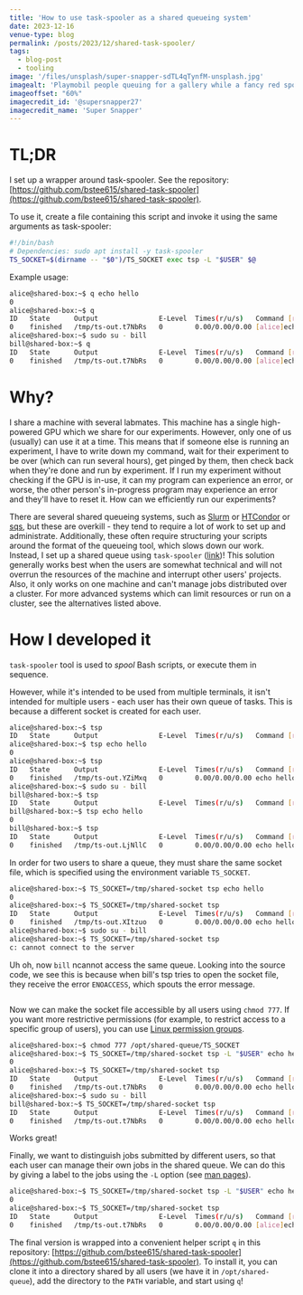 ```yaml
---
title: 'How to use task-spooler as a shared queueing system'
date: 2023-12-16
venue-type: blog
permalink: /posts/2023/12/shared-task-spooler/
tags:
  - blog-post
  - tooling
image: '/files/unsplash/super-snapper-sdTL4qTynfM-unsplash.jpg'
imagealt: 'Playmobil people queuing for a gallery while a fancy red sports car whizzes past'
imageoffset: "60%"
imagecredit_id: '@supersnapper27'
imagecredit_name: 'Super Snapper'
---
```


# TL;DR
I set up a wrapper around task-spooler.
See the repository: [https://github.com/bstee615/shared-task-spooler](https://github.com/bstee615/shared-task-spooler).

To use it, create a file containing this script and invoke it using the same arguments as task-spooler:

```bash
#!/bin/bash
# Dependencies: sudo apt install -y task-spooler
TS_SOCKET=$(dirname -- "$0")/TS_SOCKET exec tsp -L "$USER" $@
```

Example usage:

```bash
alice@shared-box:~$ q echo hello
0
alice@shared-box:~$ q
ID   State      Output               E-Level  Times(r/u/s)   Command [run=0/1]
0    finished   /tmp/ts-out.t7NbRs   0        0.00/0.00/0.00 [alice]echo hello
alice@shared-box:~$ sudo su - bill
bill@shared-box:~$ q
ID   State      Output               E-Level  Times(r/u/s)   Command [run=0/1]
0    finished   /tmp/ts-out.t7NbRs   0        0.00/0.00/0.00 [alice]echo hello
```

# Why?

I share a machine with several labmates. This machine has a single high-powered GPU which we share for our experiments. However, only one of us (usually) can use it at a time. This means that if someone else is running an experiment, I have to write down my command, wait for their experiment to be over (which can run several hours), get pinged by them, then check back when they're done and run by experiment. If I run my experiment without checking if the GPU is in-use, it can my program can experience an error, or worse, the other person's in-progress program may experience an error and they'll have to reset it. How can we efficiently run our experiments?

There are several shared queueing systems, such as [Slurm](https://slurm.schedmd.com/documentation.html) or [HTCondor](https://htcondor.org/) or [sqs](https://sqs.sourceforge.net/), but these are overkill - they tend to require a lot of work to set up and administrate. Additionally, these often require structuring your scripts around the format of the queueing tool, which slows down our work.
Instead, I set up a shared queue using `task-spooler` ([link](https://vicerveza.homeunix.net/~viric/soft/ts/))!
This solution generally works best when the users are somewhat technical and will not overrun the resources of the machine and interrupt other users' projects. Also, it only works on one machine and can't manage jobs distributed over a cluster. For more advanced systems which can limit resources or run on a cluster, see the alternatives listed above.

# How I developed it

`task-spooler` tool is used to _spool_ Bash scripts, or execute them in sequence.

However, while it's intended to be used from multiple terminals, it isn't intended for multiple users - each user has their own queue of tasks. This is because a different socket is created for each user.

```bash
alice@shared-box:~$ tsp
ID   State      Output               E-Level  Times(r/u/s)   Command [run=0/1]
alice@shared-box:~$ tsp echo hello
0
alice@shared-box:~$ tsp
ID   State      Output               E-Level  Times(r/u/s)   Command [run=0/1]
0    finished   /tmp/ts-out.YZiMxq   0        0.00/0.00/0.00 echo hello
alice@shared-box:~$ sudo su - bill
bill@shared-box:~$ tsp
ID   State      Output               E-Level  Times(r/u/s)   Command [run=0/1]
bill@shared-box:~$ tsp echo hello
0
bill@shared-box:~$ tsp
ID   State      Output               E-Level  Times(r/u/s)   Command [run=0/1]
0    finished   /tmp/ts-out.LjNllC   0        0.00/0.00/0.00 echo hello
```

In order for two users to share a queue, they must share the same socket file, which is specified using the environment variable `TS_SOCKET`.

```bash
alice@shared-box:~$ TS_SOCKET=/tmp/shared-socket tsp echo hello
0
alice@shared-box:~$ TS_SOCKET=/tmp/shared-socket tsp
ID   State      Output               E-Level  Times(r/u/s)   Command [run=0/1]
0    finished   /tmp/ts-out.XItzuo   0        0.00/0.00/0.00 echo hello
alice@shared-box:~$ sudo su - bill
alice@shared-box:~$ TS_SOCKET=/tmp/shared-socket tsp
c: cannot connect to the server
```

Uh oh, now `bill` ncannot access the same queue.
Looking into the source code, we see this is because when bill's tsp tries to open the socket file, they receive the error `ENOACCESS`, which spouts the error message.

```c
```

Now we can make the socket file accessible by all users using `chmod 777`. If you want more restrictive permissions (for example, to restrict access to a specific group of users), you can use [Linux permission groups](https://www.redhat.com/sysadmin/manage-permissions).

```bash
alice@shared-box:~$ chmod 777 /opt/shared-queue/TS_SOCKET
alice@shared-box:~$ TS_SOCKET=/tmp/shared-socket tsp -L "$USER" echo hello
0
alice@shared-box:~$ TS_SOCKET=/tmp/shared-socket tsp
ID   State      Output               E-Level  Times(r/u/s)   Command [run=0/1]
0    finished   /tmp/ts-out.t7NbRs   0        0.00/0.00/0.00 echo hello
alice@shared-box:~$ sudo su - bill
bill@shared-box:~$ TS_SOCKET=/tmp/shared-socket tsp
ID   State      Output               E-Level  Times(r/u/s)   Command [run=0/1]
0    finished   /tmp/ts-out.t7NbRs   0        0.00/0.00/0.00 echo hello
```

Works great!

Finally, we want to distinguish jobs submitted by different users, so that each user can manage their own jobs in the shared queue.
We can do this by giving a label to the jobs using the `-L` option (see [man pages](https://vicerveza.homeunix.net/~viric/soft/ts/#:~:text=-l%20%3Clab%3E%20name%20this%20task%20with%20a%20label%2C%20to%20be%20distinguished%20on%20listing)).


```bash
alice@shared-box:~$ TS_SOCKET=/tmp/shared-socket tsp -L "$USER" echo hello
0
alice@shared-box:~$ TS_SOCKET=/tmp/shared-socket tsp
ID   State      Output               E-Level  Times(r/u/s)   Command [run=0/1]
0    finished   /tmp/ts-out.t7NbRs   0        0.00/0.00/0.00 [alice]echo hello
```

The final version is wrapped into a convenient helper script `q` in this repository: [https://github.com/bstee615/shared-task-spooler](https://github.com/bstee615/shared-task-spooler).
To install it, you can clone it into a directory shared by all users (we have it in `/opt/shared-queue`), add the directory to the `PATH` variable, and start using `q`!
